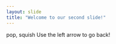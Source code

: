 ```yaml
---
layout: slide
title: "Welcome to our second slide!"
---
```

pop, squish
Use the left arrow to go back!
